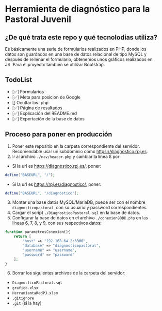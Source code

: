 # Herramienta de diagnóstico para la Pastoral Juvenil
## ¿De qué trata este repo y qué tecnolodías utiliza?
Es básicamente una serie de formularios realizados en PHP, donde los datos son guardados en una base de datos relacional de tipo MySQL y después de rellenar el formulario, obtenemos unos gráficos realizados en JS. Para el proyecto también se utilizar Bootstrap.
## TodoList
- [✅] Formularios
- [✅] Meta para posición de Google
- [] Ocultar los .php
- [✅] Página de resultados
- [✅] Explicación del README.md
- [✅] Exportación de la base de datos

## Proceso para poner en producción
1. Poner este repositio en la carpeta correspondiente del servidor. Recomendable usar un subdominio como https://diagnostico.rpj.es.
2. Ir al archivo `./nav/header.php` y cambiar la línea 8 por:  
- Si la url es https://diagnostico.rpj.es/, poner:
```php
define("BASEURL", "/");
```
- Si la url es https://rpj.es/diagnostico/, poner:
```php
define("BASEURL", "/diagnostico");
```
3. Montar una base datos MySQL/MariaDB, puede ser con el nombre `diagnosticopastoral`, con su usuario y password correspondientes.
4. Cargar el script `./DiagnosticoPastoral.sql` en la base de datos.
5. Configurar la base de datos en el archivo `./conexionBBDD.php` en las líneas 6, 7, 8, y 9, con sus respectivos datos:
```php
function parametrosConexion(){
    return [
        "host" => "192.168.64.2:3306",
        "database" => "diagnosticopastoral",
        "username" => "username",
        "password" => "password"
    ];
}
```
6. Borrar los siguientes archivos de la carpeta del servidor:
- `DiagnosticoPastoral.sql`
- `grafico.xlsx`
- `HerramientaRedPJ.xlsm`
- `.gitignore`
- `.git` (si la hay)

